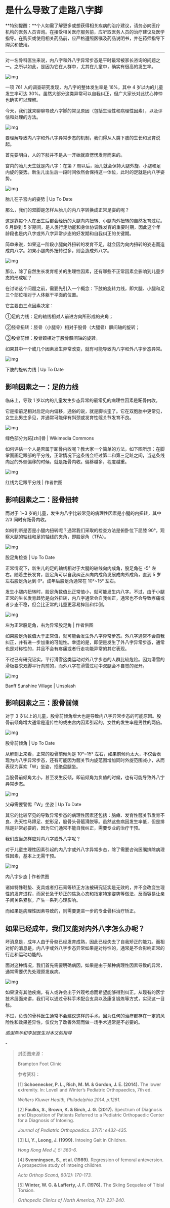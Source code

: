 # 是什么导致了走路八字脚

**特别提醒：**个人如需了解更多或想获得相关疾病的治疗建议，请务必向医疗机构的医务人员咨询。在接受相关医疗服务前，应听取医务人员的治疗建议及医学指导。在购买或使用相关药品前，应严格遵照医嘱及药品说明书，并在药师指导下购买和使用。

------

对一名骨科医生来说，内八字和外八字异常步态是平时最常被家长咨询的问题之一。之所以如此，是因为它在人群中，尤其在儿童中，确实有很高的发生率。

![img](https://mmbiz.qpic.cn/mmbiz_png/SlOqFKqEO4HV1IPEY6olddviawIjxSULnmoNQarKYdxyDnb3wibJ5bJ05QCPrlvibRtLbzPU21OyjUMEwiagVP2qLQ/640?wx_fmt=png)

一项 761 人的调查研究发现，内八字的整体发生率是 16%，其中 4 岁以内的儿童发生率可达 30%。虽然大部分这类异常可以自我纠正，但广大家长对此忧心忡忡也确实可以理解。

今天，我们就来聊聊导致八字脚的常见原因（包括生理性和病理性因素），以及评估和处理的方法。

![img](https://mmbiz.qpic.cn/mmbiz_png/SlOqFKqEO4HV1IPEY6olddviawIjxSULnanfxhScJ1VlicCX25OicUoia4DTC29libfKzibxSEf0KbicraOECmq0tenSA/640?wx_fmt=png)

要理解导致内八字和外八字异常步态的机制，我们得从人类下肢的生长和发育说起。

首先要明白，人的下肢并不是从一开始就直愣愣发育而来的。

宫内的胎儿天生就是内八字：在第 7 周以后，胎儿就会保持大腿外旋、小腿和足内旋的姿势。新生儿出生后一段时间依然会保持这一体位，此时的足就是内八字姿势。

![img](https://mmbiz.qpic.cn/mmbiz_png/SlOqFKqEO4HV1IPEY6olddviawIjxSULnhmUqPzEo3HnAVqlawicIY2V2W1G3TM7j9QGia6kx8uVPE96ibtaWYBD2w/640?wx_fmt=png)

胎儿在子宫内的姿势 | Up To Date

那么，我们的双脚是怎样从胎儿的内八字转换成正常足姿的呢？

这是靠每个人在出生后都会经历的大腿向内扭转、小腿向外扭转的自然发育过程。6 月龄到 5 岁期间，是人类行走功能和身体协调性发育的重要时期，因此这个年龄段也是内八字或外八字异常步态的好发期和自我纠正的关键期。

简单来说，如果这一阶段小腿向外扭转的发育不足，就会因为向内扭转的姿态而造成内八字。如果小腿向外扭转过多，则会造成外八字。

![img](https://mmbiz.qpic.cn/mmbiz_png/SlOqFKqEO4HV1IPEY6olddviawIjxSULnWrfHqffYFza012WTj7J9k9blriaoKoGibhEzM2jib7DjgyXXQggtIiaJuA/640?wx_fmt=png)

那么，除了自然生长发育相关的生理性因素，还有哪些不正常因素会影响到儿童步态的形成呢？

在讨论这个问题之前，需要先引入一个概念：下肢的旋转力线，即大腿、小腿和足三个部位相对于人体躯干平面的位置。

它主要由三点因素决定：

①足的力线：足的轴线相对人前进方向所形成的夹角；

②胫骨扭转：胫骨（小腿骨）相对于股骨（大腿骨）髁间轴的旋转；

③股骨前倾：股骨颈相对于股骨髁间轴的旋转。

如果其中一个或几个因素发生异常改变，就有可能导致内八字和外八字步态异常。

![img](https://mmbiz.qpic.cn/mmbiz_png/SlOqFKqEO4HV1IPEY6olddviawIjxSULnkKBMTbnv5jYeibZd9Wic4ESB36XfCRghsgUePmfad4DHMK8kiboKibSjWA/640?wx_fmt=png)

下肢的旋转力线 | Up To Date

## 影响因素之一：足的力线

临床上，导致 1 岁以内的儿童发生步态异常的最常见的病理性因素是跖骨内收。

它是指前足相对后足向内偏移，通俗的说，就是脚长歪了。它在双胞胎中更常见，女生比男生多见，并通常可能伴有斜颈或发育性髋关节发育不良。

![img](https://mmbiz.qpic.cn/mmbiz_png/SlOqFKqEO4HV1IPEY6olddviawIjxSULnUpVIU5Iicib2NuknfvFtfRIaICBbwIJAibUyRbOVXfm4QwVcROoWG3k6A/640?wx_fmt=png)

绿色部分为跖[zhí]骨 | Wikimedia Commons

如何评估一个人是否属于跖骨内收呢？教大家一个简单的方法，如下图所示：在脚掌面画足跟部的平分线，正常情况下这条线会经过第二和第三足趾之间，当这条线向足的外侧偏移的时候，就是跖骨内收。偏移越多，程度越重。

![img](https://mmbiz.qpic.cn/mmbiz_png/SlOqFKqEO4HV1IPEY6olddviawIjxSULns7EuhO5KwtH5esiaT4CSvcysY1fHGS9bPibdAtDhAgkzicibwTJZJoDMuQ/640?wx_fmt=png)

红线为足跟平分线 | 作者供图

## 影响因素之二：胫骨扭转

而对于 1~3 岁的儿童，发生内八字比较常见的病理性因素是小腿的内扭转，其中 2/3 同时有跖骨内收。

如何判断是否是小腿内扭转呢？通常我们采取的检查方法是俯卧位下屈膝 90°，观察大腿的轴线和足的轴线的夹角，即股足角（TFA）。

![img](https://mmbiz.qpic.cn/mmbiz_png/SlOqFKqEO4HV1IPEY6olddviawIjxSULnrTQ3bTrqnOc8f2gEIDvL6nqxtibs96gKIv9wrR1WfpJQJ1PNZvRpk1w/640?wx_fmt=png)

股足角检查 | Up To Date

正常情况下，新生儿的足的轴线相对于大腿的轴线向内成角，股足角在 -5° 左右。随着生长发育，股足角可以自我纠正从向内成角发展成向外成角，直到 5 岁左右股足角达到 0°。成年后股足角通常在 10°~15° 左右。

发生小腿内扭转时，股足角数值比正常值小，就可能发生内八字。不过，由于小腿正常的生长发育趋势是向外扭转，内八字通常会自我纠正，通常也不会导致疼痛或者步态不稳，但会比正常的儿童更容易摔跤和绊倒。

![img](https://mmbiz.qpic.cn/mmbiz_png/SlOqFKqEO4HV1IPEY6olddviawIjxSULnnCvDIxFbZ7mTzB0jG2p0UQXrxl0DHnA69Zev7rudf0MRM0rvvQtoZQ/640?wx_fmt=png)

左为正常股足角，右为异常股足角 | 作者供图

如果股足角数值大于正常值，就可能会发生外八字异常步态。外八字通常不会自我纠正，并有进一步加重的可能性。幸运的是，即便是发生了外八字异常步态，通常也是对称性的，并且不会有疼痛或者行走功能异常的其它表现。

不过已有研究证实，平行滑雪这类运动对外八字步态的人群比较危险。因为滑雪的滑板要求双脚平行向前的，而外八字在滑雪过程中双腿会不自觉的张开。

![img](https://mmbiz.qpic.cn/mmbiz_jpg/SlOqFKqEO4HV1IPEY6olddviawIjxSULn8G5AhVPUnESCdm5Y48Q9Pj3Co8MgHVBpKz5KF11M24VTdgs5ulwIuA/640?wx_fmt=jpeg)

Banff Sunshine Village | Unsplash

## 影响因素之三：股骨前倾

对于 3 岁以上的儿童，股骨前倾角增大也是导致内八字异常步态的可能原因。股骨前倾角增大通常是遗传性的或由宫内因素引起的，女性的发生率是男性的两倍。

![img](https://mmbiz.qpic.cn/mmbiz_png/SlOqFKqEO4HV1IPEY6olddviawIjxSULn9HP7VhCe3hLOExdUAeU95twI3DAujk0UvxibiaOC3kk4KIABAJItjNXQ/640?wx_fmt=png)

股骨前倾角 | Up To Date

从解剖上来看，正常的股骨前倾角是 10°~15° 左右，如果前倾角太大，不仅会表现为内八字异常步态，还有可能因为髋关节内旋范围增加同时外旋范围减小，从而表现为喜欢「W」坐姿，拒绝盘腿坐。

当股骨前倾角太小，甚至发生反倾，即前倾角为负值的时候，也有可能导致外八字异常步态。

![img](https://mmbiz.qpic.cn/mmbiz_png/SlOqFKqEO4HV1IPEY6olddviawIjxSULniae7RaB5ibAxpV2c1j70ibyYpgIIjpiaW0ic97IKbuwBia3K3gDppia6OAphw/640?wx_fmt=png)

父母需要警惕「W」坐姿 | Up To Date

其它的比较罕见的导致异常步态的病理性因素还包括：脑瘫、发育性髋关节发育不良、先天性马蹄足、蛇形足，股骨头骨骺滑脱等。虽然这些病因发生率低，但是排除是非常必要的，因为它们通常不能自我纠正，需要专业的治疗干预。

我们应当怎样应对内八字或外八字呢？

对于儿童生理性因素引起的内八字或外八字异常步态，除了需要咨询医嘱排除病理性因素，基本上无需干预。

![img](https://mmbiz.qpic.cn/mmbiz_gif/SlOqFKqEO4HV1IPEY6olddviawIjxSULnq6M1Ty7bh4pKhbGIicdCdYLTWvUpv18t9ATtcl8l39jmg1XmViaG9ydw/640?wx_fmt=gif)

内八字步态 | 作者供图

诸如特殊鞋垫、支具或者打石膏等矫正方法被研究证实是无效的，并不会改变生理性的发育进程，而家长急于矫正的焦急心态和指定特定姿势等做法，反而容易让亲子间关系紧张，产生一系列心理影响。

而如果是病理性因素导致的，则需要更进一步的专业骨科治疗矫正。

## 如果已经成年，我们又能对内外八字怎么办呢？

坏消息是，成年人由于骨骼已经发育成熟，因此已经失去了自我矫正的能力。而相对好的消息是，内八字或外八字步态异常如果是对称性的，通常是不会影响正常的行走和运动功能的。

面对这种情况，我们首先需要明确病因，如果是由于某种病理性因素导致的异常，通常需要优先处理原发疾病。

![img](https://mmbiz.qpic.cn/mmbiz_gif/SlOqFKqEO4HV1IPEY6olddviawIjxSULnB42phTXXqOco1WKdgQnGo6PyM62LwUE5yF317kBgRJaPiaCoiaVsBqCQ/640?wx_fmt=gif)

如果没有其他疾病，有人或许会出于外观考虑而希望能够得到纠正。从现有的医学技术层面来讲，我们可以通过骨科手术配合支具以及康复锻炼等方式，实现这一目标。

不过，负责的骨科医生通常不会建议这样的手术。因为任何的治疗都存在一定的风险性和效果差异性，仅仅为了改善外观而做一场手术通常是不必要的。

*感谢燕华和李旭医生对本文的指导*

\-

> 封面图来源：
>
> Brampton Foot Clinic
>
> 参考资料：
>
> [1] **Schoenecker, P. L., Rich, M. M. & Gordon, J. E. (2014).** The lower extremity. In: Lovell and Winter’s Pediatric Orthopaedics, 7th ed.
>
> *Wolters Kluwer Health, Philadelphia 2014. p.1261.*
>
> [2] **Faulks, S., Brown, K. & Birch, J. G. (2017).** Spectrum of Diagnosis and Disposition of Patients Referred to a Pediatric Orthopaedic Center for a Diagnosis of Intoeing.
>
> *Journal of Pediatric Orthopaedics. 37(7): e432-435.*
>
> [3] **Li, Y., Leong, J. (1999).** Intoeing Gait in Children.
>
> *Hong Kong Med J, 5: 360-6.*
>
> [4] **Svenningsen, S., et al. (1989).** Regression of femoral anteversion. A prospective study of intoeing children.
>
> *Acta Orthop Scand, 60(2): 170-173.*
>
> [5] **Winter, W. G. & Lafferty, J. F. (1976).** The Skiing Sequelae of Tibial Torsion.
>
> *Orthopedic Clinics of North America, 7(1): 231-240.*